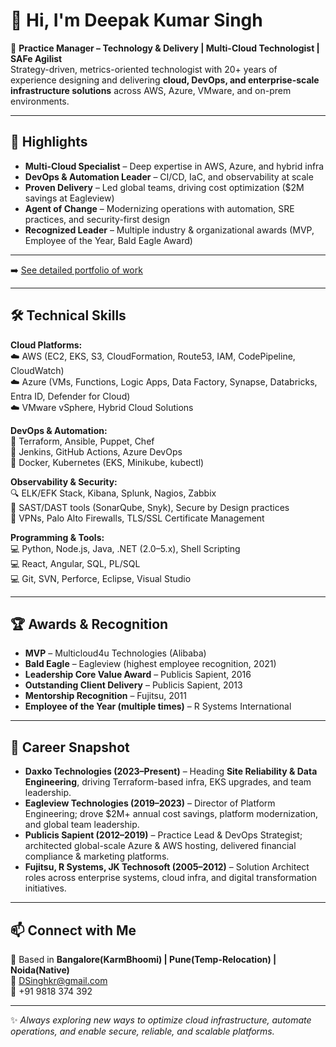 # 👋 Hi, I'm Deepak Kumar Singh  

🚀 **Practice Manager – Technology & Delivery | Multi-Cloud Technologist | SAFe Agilist**  
Strategy-driven, metrics-oriented technologist with 20+ years of experience designing and delivering **cloud, DevOps, and enterprise-scale infrastructure solutions** across AWS, Azure, VMware, and on-prem environments.  

---

## 🌟 Highlights
- **Multi-Cloud Specialist** – Deep expertise in AWS, Azure, and hybrid infra  
- **DevOps & Automation Leader** – CI/CD, IaC, and observability at scale  
- **Proven Delivery** – Led global teams, driving cost optimization ($2M savings at Eagleview)  
- **Agent of Change** – Modernizing operations with automation, SRE practices, and security-first design  
- **Recognized Leader** – Multiple industry & organizational awards (MVP, Employee of the Year, Bald Eagle Award)  

---

➡️ [See detailed portfolio of work](./WORK.md)  

---
## 🛠️ Technical Skills

**Cloud Platforms:**  
☁️ AWS (EC2, EKS, S3, CloudFormation, Route53, IAM, CodePipeline, CloudWatch)  
☁️ Azure (VMs, Functions, Logic Apps, Data Factory, Synapse, Databricks, Entra ID, Defender for Cloud)  
☁️ VMware vSphere, Hybrid Cloud Solutions  

**DevOps & Automation:**  
🔧 Terraform, Ansible, Puppet, Chef  
🔧 Jenkins, GitHub Actions, Azure DevOps  
🔧 Docker, Kubernetes (EKS, Minikube, kubectl)  

**Observability & Security:**  
🔍 ELK/EFK Stack, Kibana, Splunk, Nagios, Zabbix  
🔐 SAST/DAST tools (SonarQube, Snyk), Secure by Design practices  
🔐 VPNs, Palo Alto Firewalls, TLS/SSL Certificate Management  

**Programming & Tools:**  
💻 Python, Node.js, Java, .NET (2.0–5.x), Shell Scripting  
💻 React, Angular, SQL, PL/SQL  
💻 Git, SVN, Perforce, Eclipse, Visual Studio  

---

## 🏆 Awards & Recognition
- **MVP** – Multicloud4u Technologies (Alibaba)  
- **Bald Eagle** – Eagleview (highest employee recognition, 2021)  
- **Leadership Core Value Award** – Publicis Sapient, 2016  
- **Outstanding Client Delivery** – Publicis Sapient, 2013  
- **Mentorship Recognition** – Fujitsu, 2011  
- **Employee of the Year (multiple times)** – R Systems International  

---

## 📌 Career Snapshot
- **Daxko Technologies (2023–Present)** – Heading **Site Reliability & Data Engineering**, driving Terraform-based infra, EKS upgrades, and team leadership.  
- **Eagleview Technologies (2019–2023)** – Director of Platform Engineering; drove $2M+ annual cost savings, platform modernization, and global team leadership.  
- **Publicis Sapient (2012–2019)** – Practice Lead & DevOps Strategist; architected global-scale Azure & AWS hosting, delivered financial compliance & marketing platforms.  
- **Fujitsu, R Systems, JK Technosoft (2005–2012)** – Solution Architect roles across enterprise systems, cloud infra, and digital transformation initiatives.  

---

## 📫 Connect with Me
📍 Based in **Bangalore(KarmBhoomi) | Pune(Temp-Relocation) | Noida(Native)**  
📧 [DSinghkr@gmail.com](mailto:DSinghkr@gmail.com)  
📱 +91 9818 374 392  

---

✨ _Always exploring new ways to optimize cloud infrastructure, automate operations, and enable secure, reliable, and scalable platforms._  
